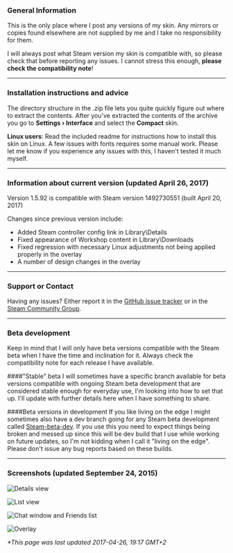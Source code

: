 ### General Information
This is the only place where I post any versions of my skin. Any mirrors or copies found elsewhere are not supplied by me and I take no responsibility for them.

I will always post what Steam version my skin is compatible with, so please check that before reporting any issues. I cannot stress this enough, **please check the compatibility note**!

***

### Installation instructions and advice
The directory structure in the .zip file lets you quite quickly figure out where to extract the contents. After you've extracted the contents of the archive you go to **Settings › Interface** and select the **Compact** skin.

**Linux users**: Read the included readme for instructions how to install this skin on Linux. 
A few issues with fonts requires some manual work. Please let me know if you experience any issues with this, I haven't tested it much myself.

***

### Information about current version (updated April 26, 2017)
Version 1.5.92 is compatible with Steam version 1492730551 (built April 20, 2017)

Changes since previous version include:<br>
* Added Steam controller config link in Library\Details<br>
* Fixed appearance of Workshop content in Library\Downloads<br>
* Fixed regression with necessary Linux adjustments not being applied properly in the overlay<br>
* A number of design changes in the overlay<br>

***

### Support or Contact
Having any issues? Either report it in the [GitHub issue tracker](https://github.com/badanka/Compact/issues) or in the [Steam Community Group](https://steamcommunity.com/groups/SteamCompact).

***

### Beta development
Keep in mind that I will only have beta versions compatible with the Steam beta when I have the time and inclination for it. Always check the compatibility note for each release I have available. 

####"Stable" beta
I will sometimes have a specific branch available for beta versions compatible with ongoing Steam beta development that are considered stable enough for everyday use, I'm looking into how to set that up. I'll update with further details here when I have something to share.

####Beta versions in development
If you like living on the edge I might sometimes also have a dev branch going for any Steam beta development called [Steam-beta-dev](https://github.com/badanka/Compact/tree/Steam-beta-dev). If you use this you need to expect things being broken and messed up since this will be dev build that I use while working on future updates, so I'm not kidding when I call it "living on the edge". Please don't issue any bug reports based on these builds.

***

### Screenshots (updated September 24, 2015)
![Details view](http://i.imgur.com/yftqsMA.png)

![List view](http://i.imgur.com/wLCgu9J.png)

![Chat window and Friends list](http://i.imgur.com/NZ8S1HP.png)

![Overlay](http://i.imgur.com/vqrnNmr.png)


_*This page was last updated 2017-04-26, 19:17 GMT+2_

